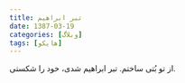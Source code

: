 ```yaml
---
title: تبر ابراهیم
date: 1387-03-19
categories: [وبلاگ]
tags: [هایکو]
---
```


از تو بُتی ساختم.
تبر ابراهیم شدی،
خود را شکستی.
